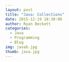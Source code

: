```yaml
---
layout: post
title: "Java: Collections"
date: 2015-12-19 18:30:00
author: Ryan Beckett
categories:
  - Java
  - Programming
  - Blog
img: javab.jpg
thumb: java.jpg
---
```

